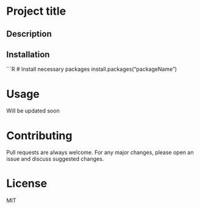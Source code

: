 
# Project title

## Description

## Installation

\`\`\`R \# Install necessary packages install.packages(“packageName”)

# Usage

Will be updated soon

# Contributing

Pull requests are always welcome. For any major changes, please open an
issue and discuss suggested changes.

# License

MIT
